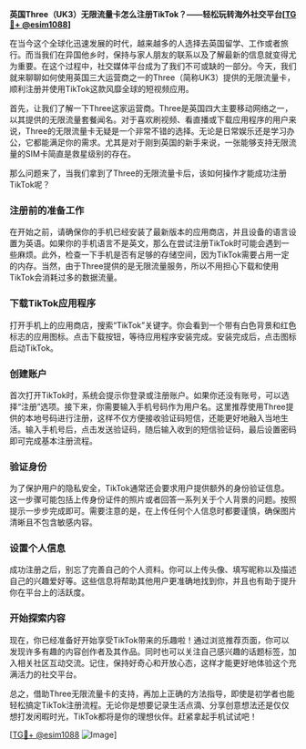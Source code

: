 **英国Three（UK3）无限流量卡怎么注册TikTok？——轻松玩转海外社交平台[[TG💪+ @esim1088](https://t.me/s/esim1088)]**

在当今这个全球化迅速发展的时代，越来越多的人选择去英国留学、工作或者旅行。而当我们在异国他乡时，保持与家人朋友的联系以及了解最新的信息就变得尤为重要。在这个过程中，社交媒体平台成为了我们不可或缺的一部分。今天，我们就来聊聊如何使用英国三大运营商之一的Three（简称UK3）提供的无限流量卡，顺利注册并使用TikTok这款风靡全球的短视频应用。

首先，让我们了解一下Three这家运营商。Three是英国四大主要移动网络之一，以其提供的无限流量套餐闻名。对于喜欢刷视频、看直播或下载应用程序的用户来说，Three的无限流量卡无疑是一个非常不错的选择。无论是日常娱乐还是学习办公，它都能满足你的需求。尤其是对于刚到英国的新手来说，一张能够支持无限流量的SIM卡简直是救星级别的存在。

那么问题来了，当我们拿到了Three的无限流量卡后，该如何操作才能成功注册TikTok呢？

### 注册前的准备工作

在开始之前，请确保你的手机已经安装了最新版本的应用商店，并且设备的语言设置为英语。如果你的手机语言不是英文，那么在尝试注册TikTok时可能会遇到一些麻烦。此外，检查一下手机是否有足够的存储空间，因为TikTok需要占用一定的内存。当然，由于Three提供的是无限流量服务，所以不用担心下载和使用TikTok会消耗过多的数据流量。

### 下载TikTok应用程序

打开手机上的应用商店，搜索“TikTok”关键字。你会看到一个带有白色背景和红色标志的应用图标。点击下载按钮，等待应用程序安装完成。安装完成后，点击图标启动TikTok。

### 创建账户

首次打开TikTok时，系统会提示你登录或注册账户。如果你还没有账号，可以选择“注册”选项。接下来，你需要输入手机号码作为用户名。这里推荐使用Three提供的本地号码进行注册，这样不仅方便接收验证码短信，还能更好地融入当地生活。输入手机号后，点击发送验证码，随后输入收到的短信验证码，最后设置密码即可完成基本注册流程。

### 验证身份

为了保护用户的隐私安全，TikTok通常还会要求用户提供额外的身份验证信息。这一步骤可能包括上传身份证件的照片或者回答一系列关于个人背景的问题。按照提示一步步完成即可。需要注意的是，在上传任何个人信息时都要谨慎，确保图片清晰且不包含敏感内容。

### 设置个人信息

成功注册之后，别忘了完善自己的个人资料。你可以上传头像、填写昵称以及描述自己的兴趣爱好等。这些信息将帮助其他用户更准确地找到你，并且也有助于提升你在平台上的活跃度。

### 开始探索内容

现在，你已经准备好开始享受TikTok带来的乐趣啦！通过浏览推荐页面，你可以发现许多有趣的内容创作者及其作品。同时也可以关注自己感兴趣的话题标签，加入相关社区互动交流。记住，保持好奇心和开放心态，这样才能更好地体验这个充满活力的社交平台。

总之，借助Three无限流量卡的支持，再加上正确的方法指导，即使是初学者也能轻松搞定TikTok注册流程。无论你是想要记录生活点滴、分享创意想法还是仅仅想打发闲暇时光，TikTok都将是你的理想伙伴。赶紧拿起手机试试吧！

[[TG💪+ @esim1088](https://t.me/s/esim1088) ![Image](https://i.postimg.cc/4NQfJmqS/Snipaste-2025-05-13-00-14-12.png)]